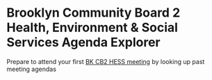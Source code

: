 <h1>Brooklyn Community Board 2 Health, Environment & Social Services Agenda Explorer</h1>

Prepare to attend your first [BK CB2 HESS meeting](https://cbbrooklyn.cityofnewyork.us/cb2/all-committees/health-environment-social-services/) by looking up past meeting agendas